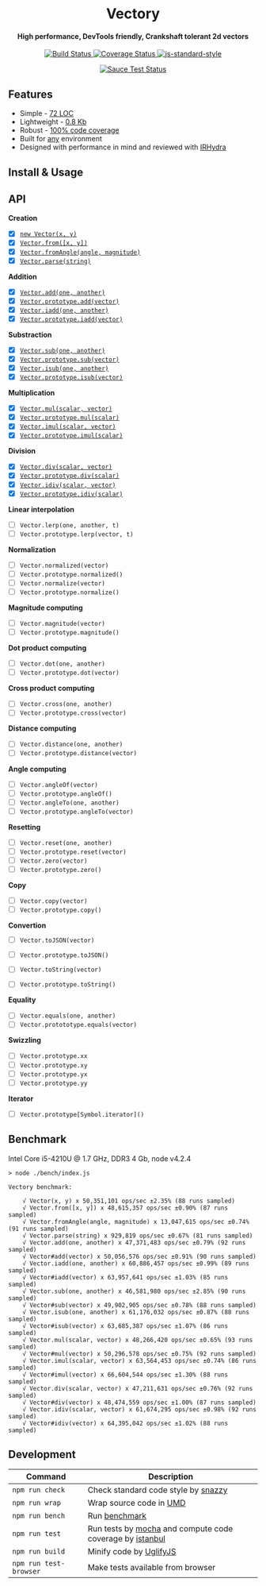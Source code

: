 <h1 align="center">Vectory</h1>
<h4 align="center">High performance, DevTools friendly, Crankshaft tolerant 2d vectors</h4>

<p align="center">
   <a href="https://travis-ci.org/broadsw0rd/vectory" target="_blank">
      <img src="https://travis-ci.org/broadsw0rd/vectory.svg?branch=master" alt="Build Status" target="_blank"></img>
   </a>
   <a href='https://coveralls.io/github/broadsw0rd/vectory?branch=master' target="_blank">
      <img src='https://coveralls.io/repos/broadsw0rd/vectory/badge.svg?branch=master&service=github' alt='Coverage Status' />
   </a>
   <a href="https://github.com/feross/standard" target="_blank">
      <img src="https://img.shields.io/badge/code%20style-standard-brightgreen.svg?style=flat" alt="js-standard-style"></img>
   </a>
</p>

<p align="center">
   <a href="https://saucelabs.com/u/fantabulous-js" target="_blank">
      <img src="https://saucelabs.com/browser-matrix/fantabulous-js.svg" alt="Sauce Test Status"/>
   </a>
</p>

## Features

- Simple - [72 LOC](https://github.com/broadsw0rd/vectory/blob/master/src/vectory.js#L72)
- Lightweight - [0.8 Kb](https://github.com/broadsw0rd/vectory/blob/master/dist/vectory.min.js)
- Robust - [100% code coverage](https://coveralls.io/github/broadsw0rd/vectory?branch=master)
- Built for [any](https://github.com/broadsw0rd/vectory/blob/master/dist/vectory.js#L9) environment
- Designed with performance in mind and reviewed with [IRHydra](http://mrale.ph/irhydra/2/)

## Install & Usage

## API

**Creation**

- [x] [`new Vector(x, y)`](https://github.com/broadsw0rd/vectory/blob/master/src/vectory.js#L1)
- [x] [`Vector.from([x, y])`](https://github.com/broadsw0rd/vectory/blob/master/src/vectory.js#L8)
- [x] [`Vector.fromAngle(angle, magnitude)`](https://github.com/broadsw0rd/vectory/blob/master/src/vectory.js#L12)
- [x] [`Vector.parse(string)`](https://github.com/broadsw0rd/vectory/blob/master/src/vectory.js#L16)

**Addition**

- [x] [`Vector.add(one, another)`](https://github.com/broadsw0rd/vectory/blob/master/src/vectory.js#L20)
- [x] [`Vector.prototype.add(vector)`](https://github.com/broadsw0rd/vectory/blob/master/src/vectory.js#L24)
- [x] [`Vector.iadd(one, another)`](https://github.com/broadsw0rd/vectory/blob/master/src/vectory.js#L28)
- [x] [`Vector.prototype.iadd(vector)`](https://github.com/broadsw0rd/vectory/blob/master/src/vectory.js#L32)

**Substraction**

- [x] [`Vector.sub(one, another)`](https://github.com/broadsw0rd/vectory/blob/master/src/vectory.js#L38)
- [x] [`Vector.prototype.sub(vector)`](https://github.com/broadsw0rd/vectory/blob/master/src/vectory.js#L42)
- [x] [`Vector.isub(one, another)`](https://github.com/broadsw0rd/vectory/blob/master/src/vectory.js#L46)
- [x] [`Vector.prototype.isub(vector)`](https://github.com/broadsw0rd/vectory/blob/master/src/vectory.js#L50)

**Multiplication**

- [x] [`Vector.mul(scalar, vector)`](https://github.com/broadsw0rd/vectory/blob/master/src/vectory.js#L56)
- [x] [`Vector.prototype.mul(scalar)`](https://github.com/broadsw0rd/vectory/blob/master/src/vectory.js#L60)
- [x] [`Vector.imul(scalar, vector)`](https://github.com/broadsw0rd/vectory/blob/master/src/vectory.js#L64)
- [x] [`Vector.prototype.imul(scalar)`](https://github.com/broadsw0rd/vectory/blob/master/src/vectory.js#L68)

**Division**

- [x] [`Vector.div(scalar, vector)`](https://github.com/broadsw0rd/vectory/blob/master/src/vectory.js#L74)
- [x] [`Vector.prototype.div(scalar)`](https://github.com/broadsw0rd/vectory/blob/master/src/vectory.js#L78)
- [x] [`Vector.idiv(scalar, vector)`](https://github.com/broadsw0rd/vectory/blob/master/src/vectory.js#L82)
- [x] [`Vector.prototype.idiv(scalar)`](https://github.com/broadsw0rd/vectory/blob/master/src/vectory.js#L86)

**Linear interpolation**

- [ ] `Vector.lerp(one, another, t)`
- [ ] `Vector.prototype.lerp(vector, t)`

**Normalization**

- [ ] `Vector.normalized(vector)`
- [ ] `Vector.prototype.normalized()`
- [ ] `Vector.normalize(vector)`
- [ ] `Vector.prototype.normalize()`

**Magnitude computing**

- [ ] `Vector.magnitude(vector)`
- [ ] `Vector.prototype.magnitude()`

**Dot product computing**

- [ ] `Vector.dot(one, another)`
- [ ] `Vector.prototype.dot(vector)`

**Cross product computing**

- [ ] `Vector.cross(one, another)`
- [ ] `Vector.prototype.cross(vector)`

**Distance computing**

- [ ] `Vector.distance(one, another)`
- [ ] `Vector.prototype.distance(vector)`

**Angle computing**

- [ ] `Vector.angleOf(vector)`
- [ ] `Vector.prototype.angleOf()`
- [ ] `Vector.angleTo(one, another)`
- [ ] `Vector.prototype.angleTo(vector)`

**Resetting**

- [ ] `Vector.reset(one, another)`
- [ ] `Vector.prototype.reset(vector)`
- [ ] `Vector.zero(vector)`
- [ ] `Vector.prototype.zero()`

**Copy**

- [ ] `Vector.copy(vector)`
- [ ] `Vector.prototype.copy()`

**Convertion**

- [ ] `Vector.toJSON(vector)`
- [ ] `Vector.prototype.toJSON()`
- [ ] `Vector.toString(vector)`
- [ ] `Vector.prototype.toString()`


**Equality**

- [ ] `Vector.equals(one, another)`
- [ ] `Vector.protototype.equals(vector)`

**Swizzling**

- [ ] `Vector.prototype.xx`
- [ ] `Vector.prototype.xy`
- [ ] `Vector.prototype.yx`
- [ ] `Vector.prototype.yy`

**Iterator**

- [ ] `Vector.prototype[Symbol.iterator]()`

## Benchmark

Intel Core i5-4210U @ 1.7 GHz, DDR3 4 Gb, node v4.2.4

```
> node ./bench/index.js

Vectory benchmark:

	√ Vector(x, y) x 50,351,101 ops/sec ±2.35% (88 runs sampled)
	√ Vector.from([x, y]) x 48,615,357 ops/sec ±0.90% (87 runs sampled)
	√ Vector.fromAngle(angle, magnitude) x 13,047,615 ops/sec ±0.74% (91 runs sampled)
	√ Vector.parse(string) x 929,819 ops/sec ±0.67% (81 runs sampled)
	√ Vector.add(one, another) x 47,371,483 ops/sec ±0.79% (92 runs sampled)
	√ Vector#add(vector) x 50,056,576 ops/sec ±0.91% (90 runs sampled)
	√ Vector.iadd(one, another) x 60,886,457 ops/sec ±0.99% (89 runs sampled)
	√ Vector#iadd(vector) x 63,957,641 ops/sec ±1.03% (85 runs sampled)
	√ Vector.sub(one, another) x 46,581,980 ops/sec ±2.85% (90 runs sampled)
	√ Vector#sub(vector) x 49,902,905 ops/sec ±0.78% (88 runs sampled)
	√ Vector.isub(one, another) x 61,176,032 ops/sec ±0.87% (88 runs sampled)
	√ Vector#isub(vector) x 63,685,387 ops/sec ±1.07% (86 runs sampled)
	√ Vector.mul(scalar, vector) x 48,266,420 ops/sec ±0.65% (93 runs sampled)
	√ Vector#mul(vector) x 50,296,578 ops/sec ±0.75% (92 runs sampled)
	√ Vector.imul(scalar, vector) x 63,564,453 ops/sec ±0.74% (86 runs sampled)
	√ Vector#imul(vector) x 66,604,544 ops/sec ±1.30% (88 runs sampled)
	√ Vector.div(scalar, vector) x 47,211,631 ops/sec ±0.76% (92 runs sampled)
	√ Vector#div(vector) x 48,474,559 ops/sec ±1.00% (87 runs sampled)
	√ Vector.idiv(scalar, vector) x 61,674,295 ops/sec ±0.98% (92 runs sampled)
	√ Vector#idiv(vector) x 64,395,042 ops/sec ±1.02% (88 runs sampled)

```

## Development

Command | Description
--------| -----------
`npm run check` | Check standard code style by [snazzy](https://www.npmjs.com/package/snazzy)
`npm run wrap` | Wrap source code in [UMD](https://github.com/umdjs/umd)
`npm run bench` | Run [benchmark](http://benchmarkjs.com/)
`npm run test` | Run tests by [mocha](https://mochajs.org/) and compute code coverage by [istanbul](https://github.com/gotwarlost/istanbul)
`npm run build` | Minify code by [UglifyJS](https://github.com/mishoo/UglifyJS)
`npm run test-browser` | Make tests available from browser
